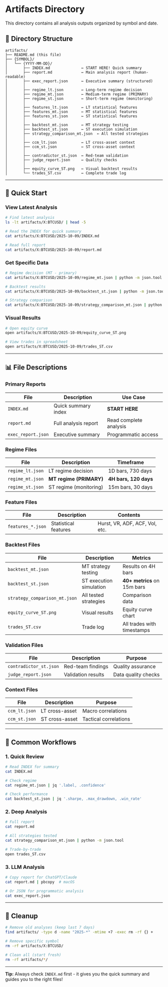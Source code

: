 # Artifacts Directory

This directory contains all analysis outputs organized by symbol and date.

## 📁 Directory Structure

```
artifacts/
├── README.md (this file)
├── {SYMBOL}/
│   └── {YYYY-MM-DD}/
│       ├── INDEX.md              ← START HERE! Quick summary
│       ├── report.md             ← Main analysis report (human-readable)
│       ├── exec_report.json      ← Executive summary (structured)
│       │
│       ├── regime_lt.json        ← Long-term regime decision
│       ├── regime_mt.json        ← Medium-term regime (PRIMARY)
│       ├── regime_st.json        ← Short-term regime (monitoring)
│       │
│       ├── features_lt.json      ← LT statistical features
│       ├── features_mt.json      ← MT statistical features  
│       ├── features_st.json      ← ST statistical features
│       │
│       ├── backtest_mt.json      ← MT strategy testing
│       ├── backtest_st.json      ← ST execution simulation
│       ├── strategy_comparison_mt.json  ← All tested strategies
│       │
│       ├── ccm_lt.json           ← LT cross-asset context
│       ├── ccm_st.json           ← ST cross-asset context
│       │
│       ├── contradictor_st.json  ← Red-team validation
│       ├── judge_report.json     ← Quality checks
│       │
│       ├── equity_curve_ST.png   ← Visual backtest results
│       └── trades_ST.csv         ← Complete trade log
```

---

## 🚀 Quick Start

### View Latest Analysis

```bash
# Find latest analysis
ls -lt artifacts/X:BTCUSD/ | head -5

# Read the INDEX for quick summary
cat artifacts/X:BTCUSD/2025-10-09/INDEX.md

# Read full report
cat artifacts/X:BTCUSD/2025-10-09/report.md
```

### Get Specific Data

```bash
# Regime decision (MT - primary)
cat artifacts/X:BTCUSD/2025-10-09/regime_mt.json | python -m json.tool

# Backtest results
cat artifacts/X:BTCUSD/2025-10-09/backtest_st.json | python -m json.tool

# Strategy comparison
cat artifacts/X:BTCUSD/2025-10-09/strategy_comparison_mt.json | python -m json.tool
```

### Visual Results

```bash
# Open equity curve
open artifacts/X:BTCUSD/2025-10-09/equity_curve_ST.png

# View trades in spreadsheet
open artifacts/X:BTCUSD/2025-10-09/trades_ST.csv
```

---

## 📊 File Descriptions

### Primary Reports
| File | Description | Use Case |
|------|-------------|----------|
| `INDEX.md` | Quick summary index | **START HERE** |
| `report.md` | Full analysis report | Read complete analysis |
| `exec_report.json` | Executive summary | Programmatic access |

### Regime Files
| File | Description | Timeframe |
|------|-------------|-----------|
| `regime_lt.json` | LT regime decision | 1D bars, 730 days |
| `regime_mt.json` | **MT regime (PRIMARY)** | **4H bars, 120 days** |
| `regime_st.json` | ST regime (monitoring) | 15m bars, 30 days |

### Feature Files
| File | Description | Contents |
|------|-------------|----------|
| `features_*.json` | Statistical features | Hurst, VR, ADF, ACF, Vol, etc. |

### Backtest Files
| File | Description | Metrics |
|------|-------------|---------|
| `backtest_mt.json` | MT strategy testing | Results on 4H bars |
| `backtest_st.json` | ST execution simulation | **40+ metrics** on 15m bars |
| `strategy_comparison_mt.json` | All tested strategies | Comparison data |
| `equity_curve_ST.png` | Visual results | Equity curve chart |
| `trades_ST.csv` | Trade log | All trades with timestamps |

### Validation Files
| File | Description | Purpose |
|------|-------------|---------|
| `contradictor_st.json` | Red-team findings | Quality assurance |
| `judge_report.json` | Validation results | Data quality checks |

### Context Files
| File | Description | Purpose |
|------|-------------|---------|
| `ccm_lt.json` | LT cross-asset | Macro correlations |
| `ccm_st.json` | ST cross-asset | Tactical correlations |

---

## 🎯 Common Workflows

### 1. Quick Review
```bash
# Read INDEX for summary
cat INDEX.md

# Check regime
cat regime_mt.json | jq '.label, .confidence'

# Check performance
cat backtest_st.json | jq '.sharpe, .max_drawdown, .win_rate'
```

### 2. Deep Analysis
```bash
# Full report
cat report.md

# All strategies tested
cat strategy_comparison_mt.json | python -m json.tool

# Trade-by-trade
open trades_ST.csv
```

### 3. LLM Analysis
```bash
# Copy report for ChatGPT/Claude
cat report.md | pbcopy  # macOS

# Or JSON for programmatic analysis
cat exec_report.json
```

---

## 🧹 Cleanup

```bash
# Remove old analyses (keep last 7 days)
find artifacts/ -type d -name "2025-*" -mtime +7 -exec rm -rf {} +

# Remove specific symbol
rm -rf artifacts/X:BTCUSD/

# Clean all (start fresh)
rm -rf artifacts/*/
```

---

**Tip:** Always check `INDEX.md` first - it gives you the quick summary and guides you to the right files!

